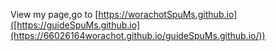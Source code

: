 View my page,go to [https://worachotSpuMs.github.io]([https://guideSpuMs.github.io](https://66026164worachot.github.io/guideSpuMs.github.io/))
